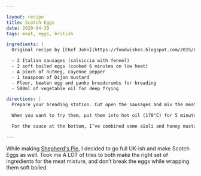 ```yaml
---

layout: recipe
title: Scotch Eggs
date: 2020-04-30
tags: meat, eggs, british

ingredients: |
  Original recipe by [Chef John](https://foodwishes.blogspot.com/2015/03/scotch-eggs-this-is-easter-egg-you-want.html).

  - 2 Italian sausages (salsiccia with fennel)
  - 2 soft boiled eggs (cooked 6 minutes on low heat)
  - A pinch of nutmeg, cayenne pepper
  - 1 teaspoon of Dijon mustard
  - Flour, beaten egg and panko breadcrumbs for breading
  - 500ml of vegetable oil for deep frying

directions: |
  Prepare your breading station. Cut open the sausages and mix the meat with the spices and mustard. Take half of the meat mixture, spread in the palm of your hand, and put the egg inside. Very softly spread the meat around the egg, until it’ll cover it whole. Bread both eggs. If you want to, you can put them to the fridge for a day or two, or to the freezer for longer.

  When you want to fry them, put them into hot oil (170°C) for 5 minutes. If they came from the fridge, add a minute more. If they were in the freezer, 2 minutes more.

  For the sauce at the bottom, I’ve combined some aïoli and honey mustard and sprinkled a bit of paprika powder on top.

---
```


While making [Shepherd's Pie](/recipes/shepherds-pie/), I decided to go full UK-ish and make Scotch Eggs as well. Took me A LOT of tries to both make the right set of ingredients for the meat mixture, and don’t break the eggs while wrapping them soft boiled.